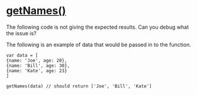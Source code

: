 # [getNames()](https://www.codewars.com/kata/514a677421607afc99000002) #

The following code is not giving the expected results. Can you debug what the issue is?

The following is an example of data that would be passed in to the function.

    var data = [
    {name: 'Joe', age: 20},
    {name: 'Bill', age: 30},
    {name: 'Kate', age: 23}
    ]

    getNames(data) // should return ['Joe', 'Bill', 'Kate']
